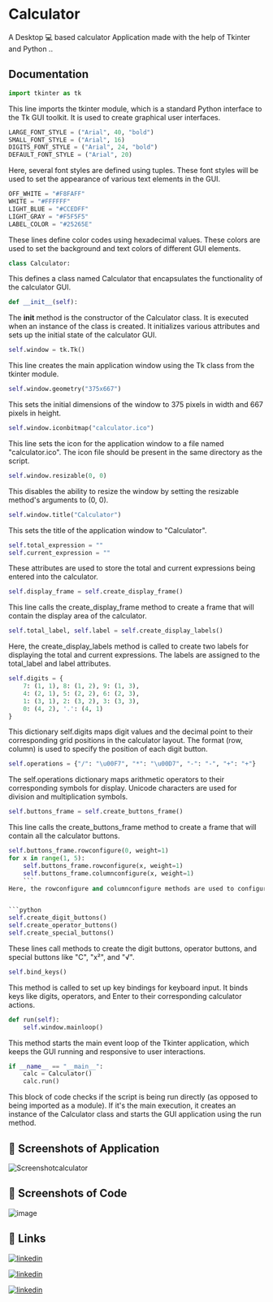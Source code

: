 # Calculator
A  Desktop 💻  based calculator Application made with the help of Tkinter and Python ..

## Documentation

```python
import tkinter as tk
```
This line imports the tkinter module, which is a standard Python interface to the Tk GUI toolkit. It is used to create graphical user interfaces.

```python
LARGE_FONT_STYLE = ("Arial", 40, "bold")
SMALL_FONT_STYLE = ("Arial", 16)
DIGITS_FONT_STYLE = ("Arial", 24, "bold")
DEFAULT_FONT_STYLE = ("Arial", 20)
```
Here, several font styles are defined using tuples. These font styles will be used to set the appearance of various text elements in the GUI.


```python
OFF_WHITE = "#F8FAFF"
WHITE = "#FFFFFF"
LIGHT_BLUE = "#CCEDFF"
LIGHT_GRAY = "#F5F5F5"
LABEL_COLOR = "#25265E"
```
These lines define color codes using hexadecimal values. These colors are used to set the background and text colors of different GUI elements.


```python
class Calculator:
```
This defines a class named Calculator that encapsulates the functionality of the calculator GUI.

```python
def __init__(self):
```    
The __init__ method is the constructor of the Calculator class. It is executed when an instance of the class is created. It initializes various attributes and sets up the initial state of the calculator GUI.

```python
self.window = tk.Tk()
```
This line creates the main application window using the Tk class from the tkinter module.

```python
self.window.geometry("375x667")
```
This sets the initial dimensions of the window to 375 pixels in width and 667 pixels in height.

```python
self.window.iconbitmap("calculator.ico")
```
This line sets the icon for the application window to a file named "calculator.ico". The icon file should be present in the same directory as the script.


```python
self.window.resizable(0, 0)
```
This disables the ability to resize the window by setting the resizable method's arguments to (0, 0).


```python
self.window.title("Calculator")
```
This sets the title of the application window to "Calculator".


```python
self.total_expression = ""
self.current_expression = ""
```
These attributes are used to store the total and current expressions being entered into the calculator.


```python
self.display_frame = self.create_display_frame()
```
This line calls the create_display_frame method to create a frame that will contain the display area of the calculator.


```python
self.total_label, self.label = self.create_display_labels()
```
Here, the create_display_labels method is called to create two labels for displaying the total and current expressions. The labels are assigned to the total_label and label attributes.



```python
self.digits = {
    7: (1, 1), 8: (1, 2), 9: (1, 3),
    4: (2, 1), 5: (2, 2), 6: (2, 3),
    1: (3, 1), 2: (3, 2), 3: (3, 3),
    0: (4, 2), '.': (4, 1)
}
```
This dictionary self.digits maps digit values and the decimal point to their corresponding grid positions in the calculator layout. The format (row, column) is used to specify the position of each digit button.

```python
self.operations = {"/": "\u00F7", "*": "\u00D7", "-": "-", "+": "+"}
```
The self.operations dictionary maps arithmetic operators to their corresponding symbols for display. Unicode characters are used for division and multiplication symbols.


```python
self.buttons_frame = self.create_buttons_frame()
```
This line calls the create_buttons_frame method to create a frame that will contain all the calculator buttons.

```python
self.buttons_frame.rowconfigure(0, weight=1)
for x in range(1, 5):
    self.buttons_frame.rowconfigure(x, weight=1)
    self.buttons_frame.columnconfigure(x, weight=1)
    ```
Here, the rowconfigure and columnconfigure methods are used to configure the layout of the button frame. These methods ensure that the rows and columns expand and fill the available space evenly.


```python
self.create_digit_buttons()
self.create_operator_buttons()
self.create_special_buttons()
```
These lines call methods to create the digit buttons, operator buttons, and special buttons like "C", "x²", and "√".

```python
self.bind_keys()
```
This method is called to set up key bindings for keyboard input. It binds keys like digits, operators, and Enter to their corresponding calculator actions.


```python
def run(self):
    self.window.mainloop()
 ```   
This method starts the main event loop of the Tkinter application, which keeps the GUI running and responsive to user interactions.


```python
if __name__ == "__main__":
    calc = Calculator()
    calc.run()
```
This block of code checks if the script is being run directly (as opposed to being imported as a module). If it's the main execution, it creates an instance of the Calculator class and starts the GUI application using the run method.

## 👀 Screenshots of Application


![Screenshotcalculator](https://github.com/MasterBhuvnesh/Calculator/assets/99537126/1860a9a7-a445-47e0-9bf7-1881882196f2)


## 👀 Screenshots of Code


![image](https://github.com/MasterBhuvnesh/Calculator/assets/99537126/0eda5fb0-e433-49a2-8768-436afc2f131f)


## 🔗 Links


[![linkedin](https://img.shields.io/badge/linkedin-0A66C2?style=for-the-badge&logo=linkedin&logoColor=white)](https://www.linkedin.com/in/bhuvneshverma)

[![linkedin](https://img.shields.io/badge/instagram-FF007F?style=for-the-badge&logo=instagram&logoColor=white)](https://www.instagram.com/bhuvnesh_2904/)

[![linkedin](https://img.shields.io/badge/github-181717?style=for-the-badge&logo=github&logoColor=white)](https://www.instagram.com/bhuvnesh_2904/)
